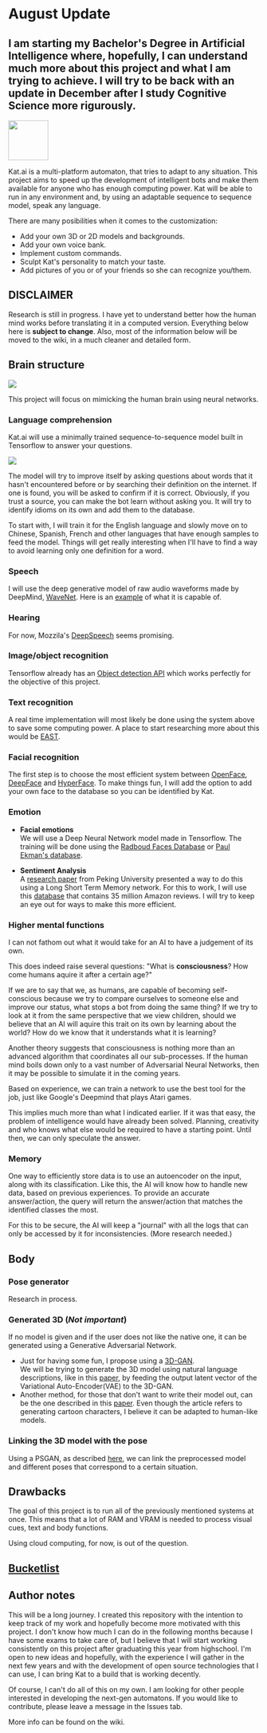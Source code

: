 # August Update
## I am starting my Bachelor's Degree in Artificial Intelligence where, hopefully, I can understand much more about this project and what I am trying to achieve. I will try to be back with an update in December after I study Cognitive Science more rigurously.

<img src='https://raw.githubusercontent.com/takusui/Kat.ai/master/git/kat-logo.png' height="80">

Kat.ai is a multi-platform automaton, that tries to adapt to any situation. This project aims to speed up the development of intelligent bots and make them available for anyone who has enough computing power. Kat will be able to run in any environment and, by using an adaptable sequence to sequence model, speak any language.

There are many posibilities when it comes to the customization:
* Add your own 3D or 2D models and backgrounds.
* Add your own voice bank.
* Implement custom commands.
* Sculpt Kat's personality to match your taste.
* Add pictures of you or of your friends so she can recognize you/them.

## DISCLAIMER
Research is still in progress. I have yet to understand better how the human mind works before translating it in a computed version. Everything below here is __subject to change__.
Also, most of the information below will be moved to the wiki, in a much cleaner and detailed form.

## Brain structure
![](https://raw.githubusercontent.com/takusui/Kat.ai/master/git/brain.png)

This project will focus on mimicking the human brain using neural networks.

### Language comprehension
Kat.ai will use a minimally trained sequence-to-sequence model built in Tensorflow to answer your questions.

![](https://raw.githubusercontent.com/takusui/Kat.ai/0e74c223a9b6e5eae9f37110425379dd58e1f4e8/git/seq2seq.png)

The model will try to improve itself by asking questions about words that it hasn't encountered before or by searching their definition on the internet. If one is found, you will be asked to confirm if it is correct. Obviously, if you trust a source, you can make the bot learn without asking you. It will try to identify idioms on its own and add them to the database.

To start with, I will train it for the English language and slowly move on to Chinese, Spanish, French and other languages that have enough samples to feed the model. Things will get really interesting when I'll have to find a way to avoid learning only one definition for a word.



### Speech
I will use the deep generative model of raw audio waveforms made by DeepMind, [WaveNet](https://deepmind.com/blog/wavenet-generative-model-raw-audio/). Here is an [example](https://storage.googleapis.com/deepmind-media/pixie/us-english/wavenet-1.wav) of what it is capable of. 

### Hearing
For now, Mozzila's [DeepSpeech](https://github.com/mozilla/DeepSpeech) seems promising. 

### Image/object recognition
Tensorflow already has an [Object detection API](https://github.com/tensorflow/models/tree/master/research/object_detection) which works perfectly for the objective of this project.

### Text recognition
A real time implementation will most likely be done using the system above to save some computing power. A place to start researching more about this would be [EAST](https://github.com/argman/EAST).

### Facial recognition
The first step is to choose the most efficient system between [OpenFace](https://github.com/cmusatyalab/openface), [DeepFace](https://github.com/RiweiChen/DeepFace) and [HyperFace](https://arxiv.org/pdf/1603.01249.pdf). To make things fun, I will add the option to add your own face to the database so you can be identified by Kat.

### Emotion

* __Facial emotions__ <br>
We will use a Deep Neural Network model made in Tensorflow. The training will be done using the [Radboud Faces Database](http://www.socsci.ru.nl:8180/RaFD2/RaFD?p=main) or [Paul Ekman's database](https://www.paulekman.com/).

* __Sentiment Analysis__ <br>
A [research paper](http://www.aclweb.org/anthology/D16-1024) from Peking University presented a way to do this using a Long Short Term Memory network. For this to work, I will use this [database](https://snap.stanford.edu/data/web-Amazon.html) that contains 35 million Amazon reviews. I will try to keep an eye out for ways to make this more efficient.

### Higher mental functions
I can not fathom out what it would take for an AI to have a judgement of its own.

This does indeed raise several questions: "What is __consciousness__? How come humans aquire it after a certain age?"

If we are to say that we, as humans, are capable of becoming self-conscious because we try to compare ourselves to someone else and improve our status, what stops a bot from doing the same thing? If we try to look at it from the same perspective that we view children, should we believe that an AI will aquire this trait on its own by learning about the world? How do we know that it understands what it is learning?

Another theory suggests that consciousness is nothing more than an advanced algorithm that coordinates all our sub-processes. If the human mind boils down only to a vast number of Adversarial Neural Networks, then it may be possible to simulate it in the coming years. 

Based on experience, we can train a network to use the best tool for the job, just like Google's Deepmind that plays Atari games.

This implies much more than what I indicated earlier. If it was that easy, the problem of intelligence would have already been solved. Planning, creativity and who knows what else would be required to have a starting point. Until then, we can only speculate the answer.

### Memory
One way to efficiently store data is to use an autoencoder on the input, along with its classification. Like this, the AI will know how to handle new data, based on previous experiences. To provide an accurate answer/action, the query will return the answer/action that matches the identified classes the most.

For this to be secure, the AI will keep a "journal" with all the logs that can only be accessed by it for inconsistencies. (More research needed.)

## Body

### Pose generator
Research in process.

### Generated 3D (*Not important*)
If no model is given and if the user does not like the native one, it can be generated using a Generative Adversarial Network.

* Just for having some fun, I propose using a [3D-GAN](https://github.com/zck119/3dgan-release). <br> We will be trying to generate the 3D model using natural language descriptions, like in this [paper](https://arxiv.org/pdf/1804.01622v1.pdf), by feeding the output latent vector of the Variational Auto-Encoder(VAE) to the 3D-GAN.
* Another method, for those that don't want to write their model out, can be the one described in this [paper](https://makegirlsmoe.github.io/assets/pdf/technical_report.pdf). Even though the article refers to generating cartoon characters, I believe it can be adapted to human-like models.


### Linking the 3D model with the pose
Using a PSGAN, as described [here](http://dena.com/intl/anime-generation/), we can link the preprocessed model and different poses that correspond to a certain situation.

## Drawbacks
The goal of this project is to run all of the previously mentioned systems at once. This means that a lot of RAM and VRAM is needed to process visual cues, text and body functions.

Using cloud computing, for now, is out of the question. 

## [Bucketlist](https://github.com/takusui/Kat.ai/wiki/Bucketlist)
 
## Author notes

This will be a long journey. I created this repository with the intention to keep track of my work and hopefully become more motivated with this project. I don't know how much I can do in the following months because I have some exams to take care of, but I believe that I will start working consistently on this project after graduating this year from highschool. I'm open to new ideas and hopefully, with the experience I will gather in the next few years and with the development of open source technologies that I can use, I can bring Kat to a build that is working decently.

Of course, I can't do all of this on my own. I am looking for other people interested in developing the next-gen automatons. If you would like to contribute, please leave a message in the Issues tab.

More info can be found on the wiki.
